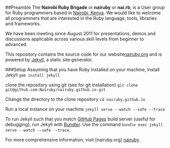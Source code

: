 ##Preamble
The **Nairobi Ruby Brigade** or **nairuby** or **nai.rb**, is a
User group for Ruby programmers based in [Nairobi, Kenya][nairobi-kenya-map]. We would like to welcome all programmers that are interested in the Ruby language, tools, libraries and frameworks.

We have been meeting since August 2011 for presentations, demos and discussions applicable
across various skill levels from beginner to advanced.

This repository contains the source code for our website[nairuby.org][nairuby] and is powered by [Jekyll][jekyll], a static site generator.

###Setup
Assuming that you have Ruby installed on your machine,
Install Jekyll 
`gem install jekyll`

clone the repository using git (see for git installation)
`git clone git@github.com:Nairuby/nairuby.github.io.git` 

Change the directory to the clone repository
`cd nairuby.github.io`

Run a local instance on your machine
`jekyll serve --watch --safe --trace`

To run Jekyll such that you match [GitHub Pages][github-pages] build server (useful for
debugging), run Jekyll with [Bundler][bundler]. 
Use the command 
`bundle exec jekyll serve --watch --safe --trace`.

For more comprehensive information, visit [nairuby.org] [nairuby].

[bundler]: http://bundler.io/
[github-pages]: https://pages.github.com/
[ror]: http://rubyonrails.org/
[jekyll]: http://jekyllrb.com/
[nairobi-kenya-map]: http://goo.gl/AMspr8
[nairuby]: http://nairuby.org/

